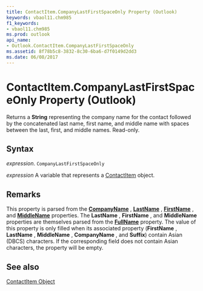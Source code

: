 ```yaml
---
title: ContactItem.CompanyLastFirstSpaceOnly Property (Outlook)
keywords: vbaol11.chm985
f1_keywords:
- vbaol11.chm985
ms.prod: outlook
api_name:
- Outlook.ContactItem.CompanyLastFirstSpaceOnly
ms.assetid: 8f78b5c8-3832-8c30-6ba6-d7f0149d2dd3
ms.date: 06/08/2017
---
```



# ContactItem.CompanyLastFirstSpaceOnly Property (Outlook)

Returns a  **String** representing the company name for the contact followed by the concatenated last name, first name, and middle name with spaces between the last, first, and middle names. Read-only.


## Syntax

 _expression_. `CompanyLastFirstSpaceOnly`

 _expression_ A variable that represents a [ContactItem](./Outlook.ContactItem.md) object.


## Remarks

This property is parsed from the  **[CompanyName](Outlook.ContactItem.CompanyName.md)** , **[LastName](Outlook.ContactItem.LastName.md)** , **[FirstName](Outlook.ContactItem.FirstName.md)** , and **[MiddleName](Outlook.ContactItem.MiddleName.md)** properties. The **LastName** , **FirstName** , and **MiddleName** properties are themselves parsed from the **[FullName](Outlook.ContactItem.FullName.md)** property. The value of this property is only filled when its associated property (**FirstName** , **LastName** , **MiddleName** , **CompanyName** , and **Suffix**) contain Asian (DBCS) characters. If the corresponding field does not contain Asian characters, the property will be empty.


## See also


[ContactItem Object](Outlook.ContactItem.md)

